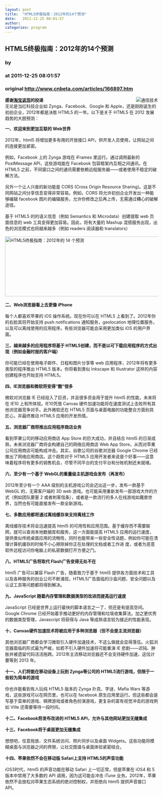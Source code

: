 ```yaml
---
layout: post
title:  "HTML5终极指南：2012年的14个预测"
date:   2011-12-25 08:01:57
author: 
categories: program
---
```


## HTML5终极指南：2012年的14个预测
### by 
### at 2011-12-25 08:01:57
### original <http://www.cnbeta.com/articles/166897.htm>

<div><a rel="nofollow" href="http://www.cnbeta.com/topics/138.htm"><img src="http://img.cnbeta.com/topics/communication.png" alt="通信技术" name="sign" align="right"></a>
        <p><b>感谢<a rel="nofollow" href="http://nvnv.in">淘宝返现</a>的投递</b><br>
无论是当红科技企业如 Zynga、Facebook、Google 和 Apple，还是刚刚诞生的初创企业，2012年都是决胜 HTML5 的一年。以下是关于 HTML5 在 2012 发展趋势的大胆预测：</p>
		<p><strong>一、欢迎来到更加互联的 Web</strong><strong>世界</strong><br>
<br>
2012年，html5 将增加更多有用的开放接口 API，供开发人员使用，让网站之间的连接更加紧密。<br>
<br>
例如，Facebook 上的 Zynga 游戏在 iFrames 里运行。通过调用最新的 PostMessage API，这些游戏能在 Facebook 包容框架内互相之间通讯。在 HTML5 之前，不同窗口之间的通讯需要依赖远程服务器――或者使用不稳定的破解方法。<br>
<br>
另外一个让人兴奋的新功能是 CORS (Cross Origin Resource Sharing)。这是不同网站之间分享信息变得非常容易。例如，CORS 将允许初创企业开发出一种能够编辑 facebook 图片的编辑服务，允许你修改之后再上传，无需通过糟心的破解途径。<br>
<br>
基于 HTML5 的的语义信息（例如 Semantics 和 Microdata）创建提取 web 页面信息的 web 工具变得更加容易。因此，将有大量的 Mashup 混搭服务出现，出色的浏览模式也将越来越多（例如 readers 阅读器和 translators）<br>
<br>
<img title="HTML5终极指南：2012年的 14 个预测" src="http://img.cnbeta.com/newsimg/111225/0801580344704278.jpg" height="197" width="580"><br>
<br>
<strong>二、Web</strong><strong>浏览器看上去更像 iPhone</strong><br>
<br>
每个人都喜欢苹果的 iOS 操作系统。现在你可以在 HTML5 上看到了。2012年你的右脸其将开始支持 push notifications 通知服务，geolocation 地理位置服务，以及可以离线使用的应用程序。有些浏览器可能会采用更加类似 iOS 的用户界面。<br>
<br>
<strong>三、越来越多的应用程序将基于 HTML5</strong><strong>创建，而不是以可下载应用程序的方式出现（例如金融时报的客户端）</strong><br>
<br>
你可能已经在使用电子邮件、日程和图片分享等 web 应用程序，2012年将有更多类型的程序推出 HTML5 版本。你将看到类似 Inkscape 和 Illustrator 这样的内容创建程序也开始支持 HTML5。<br>
<br>
<strong>四、IE</strong><strong>浏览器和微软将变得“酷”很多</strong><br>
<br>
微软对浏览器 IE 已经投入了巨资，并且很多资金用于提升 html5 的性能，未来将在 IE10 上有所体现。IE10凭借 Canvas 硬件加速功能将在速度测试上击败所有其他浏览器竞争对手。此外微软还在 HTML5 页面与桌面电脑的功能整合方面别具匠心，并最终推动 HTML5 应用的开发热情。<br>
<br>
<strong>五、浏览器厂商将推出应用程序商店业务</strong><br>
<br>
看到苹果公司的移动应用商店 App Store 的巨大成功，并且结合 html5 的日渐成熟，未来浏览器厂商将会构建自己的网络应用商店 Web App Store，从而对苹果公司应用商店可能构成冲击。其实，谷歌公司的谷歌浏览器 Google Chrome 已经推出了网络应用商店。这个趋势对于 HTML5 应用开发者来说是个好事――这意味着程序将有更多的销售机会，尽管不同平台的支付平台和分账机制还未就绪。<br>
<br>
<strong>六、至少有一个基于 WebGL</strong><strong>的重量级主机游戏会发布（再发布）</strong><br>
<br>
2012年至少有一个 AAA 级别的主机游戏公司会迈出这一步，发布一款基于 WebGL 的，无需客户端的 3D web 游戏。也可能采用重新发布一部游戏大作的方式（例如团队要塞 2 或者刺客信条），或者是一款流行的多人在线游戏如魔兽世界，当然也有可能直接发布一款全新游戏。<br>
<br>
<strong>七、多数应用都将通过离线缓存来支持离线工作</strong><br>
<br>
离线缓存技术将会迅速提高 html5 的可用性和应用范围。基于缓存而不需要联网，就可以查询本地数据库和服务，这一方面能提高 HTML5 应用的运行速度，提供类似传统桌面应用的流畅性，同时也能带来一些安全性话题，例如你可能在清理计算机缓存的时候不小心擦除掉你正在处理的文档或者工作进 度，或者为恶意软件远程访问你电脑上的私密数据打开方便之门。<br>
<br>
<strong>八、HTML5</strong><strong>广告将取代 Flash</strong><strong>广告变得无处不在</strong><br>
<br>
html5 广告可以兼容 Flash 广告，随着致力于基于 html5 提供各方面技术和工具以及各种服务的创业公司不断涌现，HTML5广告面临的沙盒问题、安全问题以及认证工具等问题都将得到解决。<br>
<br>
<strong>九、JavaScript </strong><strong>随着内存管理和数据类型的改进而提高运行速度</strong><br>
<br>
JavaScript 已经是世界上运行最快的脚本语言之一了，但还是有提高空间。Google Chrome 已经开始着手推动更好的内存管理和垃圾收集算法。加之更优秀的数据类型管理，Javascript 将获得与 Java 等成熟语言较为接近的性能表现。<br>
<br>
<strong>十、Canvas</strong><strong>硬件加速技术将被应用于多种浏览器（但不会是主流浏览器）</strong><br>
<br>
其他浏览器厂商都会学习微软引入硬件加速技术，不这么做就会显得落伍。火狐浏览器面临的形式最为严峻，如若不引入硬件加速将可能重演 IE 悲剧――迟钝、肿胀并被遗留代码活活拖跨。2012年主流移动浏览器还不会支持硬件加速，这估计要等到 2013 年。<br>
<br>
<strong>十一、人们将能在移动设备上玩到 Zynga</strong><strong>等公司的 HTML5</strong><strong>流行游戏，但限于一些较为简单的游戏</strong><br>
<br>
你也许能看到有人玩纯 HTML5 版本的 Zynga 扑克、字谜、Mafia Wars 等游戏，这些游戏可以在网页里，也可以在 facebook 原生应用里运行。但这些都会是写基于菜单的游戏、棋牌游戏或者角色扮演游戏，更复杂的富有视觉冲击的游戏例如 Ville 还需要等待一段时间。<br>
<br>
<strong>十二、Facebook</strong><strong>将发布改进的 HTML5 API</strong><strong>，允许与其他网站更加无缝集成</strong><br>
<br>
<strong>十三、Facebook</strong><strong>将于桌面更加无缝集成</strong><br>
<br>
想想吧，任意拖放、文件系统访问、照片同步以及桌面 Widgets。这些功能将模糊桌面与浏览器之间的界限，让社交图谱与桌面体验紧密结合。<br>
<br>
<strong>十四、苹果依然不会在移动版 Safari</strong><strong>上支持 HTML5</strong><strong>的声音功能</strong><br>
<br>
iOS3时代，html5 的声音功能在移动 Safari 上一切正常，但是苹果在 iOS4 和 5 版本中禁用了大多数的 API 调用，因为这可能会冲击 iTune 业务。2012年，苹果依然不会放松对苹果生态系统的绝对控制权，并拒绝向 html5 提供声音接口 API。<br></p></div>